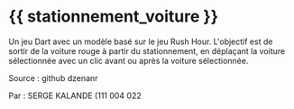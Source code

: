 # {{ stationnement_voiture }}

Un jeu Dart avec un modèle basé sur le jeu Rush Hour.
L'objectif est de sortir de la voiture rouge à partir du stationnement,
en déplaçant la voiture sélectionnée avec un clic avant ou après la voiture sélectionnée.

Source : github dzenanr

Par : SERGE KALANDE (111 004 022